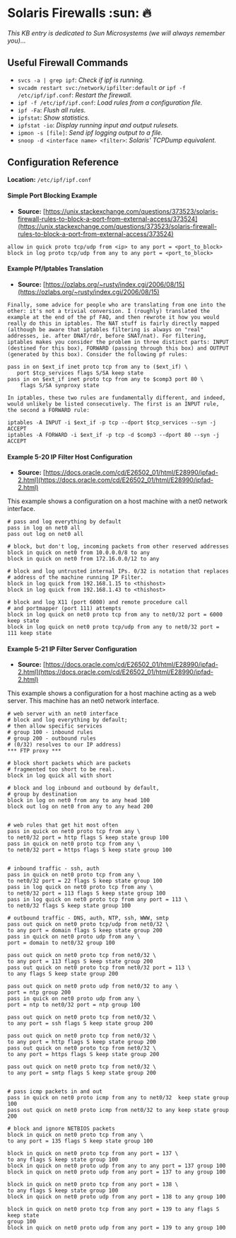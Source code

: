 # Solaris Firewalls :sun: :fire:

_This KB entry is dedicated to Sun Microsystems (we will always remember you)..._

## Useful Firewall Commands
- `svcs -a | grep ipf`: _Check if ipf is running._
- `svcadm restart svc:/network/ipfilter:default` _or_ `ipf -f /etc/ipf/ipf.conf`: _Restart the firewall._
- `ipf -f /etc/ipf/ipf.conf`: _Load rules from a configuration file._
- `ipf -Fa`: _Flush all rules._
- `ipfstat`: _Show statistics._
- `ipfstat -io`: _Display running input and output rulesets._
- `ipmon -s [file]`: _Send ipf logging output to a file._
- `snoop -d <interface name> <filter>`: _Solaris' TCPDump equivalent._

## Configuration Reference

**Location:** `/etc/ipf/ipf.conf`


#### Simple Port Blocking Example

- **Source:** [https://unix.stackexchange.com/questions/373523/solaris-firewall-rules-to-block-a-port-from-external-access/373524](https://unix.stackexchange.com/questions/373523/solaris-firewall-rules-to-block-a-port-from-external-access/373524)

```
allow in quick proto tcp/udp from <ip> to any port = <port_to_block>
block in log proto tcp/udp from any to any port = <port_to_block>
```

#### Example Pf/Iptables Translation

- **Source:** [https://ozlabs.org/~rusty/index.cgi/2006/08/15](https://ozlabs.org/~rusty/index.cgi/2006/08/15)

```
Finally, some advice for people who are translating from one into the other: it's not a trivial conversion. I (roughly) translated the example at the end of the pf FAQ, and then rewrote it how you would really do this in iptables. The NAT stuff is fairly directly mapped (although be aware that iptables filtering is always on "real" addresses, ie. after DNAT/rdr, before SNAT/nat). For filtering, iptables makes you consider the problem in three distinct parts: INPUT (destined for this box), FORWARD (passing through this box) and OUTPUT (generated by this box). Consider the following pf rules:

pass in on $ext_if inet proto tcp from any to ($ext_if) \
   port $tcp_services flags S/SA keep state
pass in on $ext_if inet proto tcp from any to $comp3 port 80 \
    flags S/SA synproxy state

In iptables, these two rules are fundamentally different, and indeed, would unlikely be listed consecutively. The first is an INPUT rule, the second a FORWARD rule:

iptables -A INPUT -i $ext_if -p tcp --dport $tcp_services --syn -j ACCEPT
iptables -A FORWARD -i $ext_if -p tcp -d $comp3 --dport 80 --syn -j ACCEPT
```


#### Example 5-20 IP Filter Host Configuration

- **Source:** [https://docs.oracle.com/cd/E26502_01/html/E28990/ipfad-2.html](https://docs.oracle.com/cd/E26502_01/html/E28990/ipfad-2.html)

This example shows a configuration on a host machine with a net0 network interface.

```
# pass and log everything by default
pass in log on net0 all
pass out log on net0 all

# block, but don't log, incoming packets from other reserved addresses
block in quick on net0 from 10.0.0.0/8 to any
block in quick on net0 from 172.16.0.0/12 to any

# block and log untrusted internal IPs. 0/32 is notation that replaces 
# address of the machine running IP Filter.
block in log quick from 192.168.1.15 to <thishost>
block in log quick from 192.168.1.43 to <thishost>

# block and log X11 (port 6000) and remote procedure call 
# and portmapper (port 111) attempts
block in log quick on net0 proto tcp from any to net0/32 port = 6000 keep state
block in log quick on net0 proto tcp/udp from any to net0/32 port = 111 keep state
```

#### Example 5-21 IP Filter Server Configuration

- **Source:** [https://docs.oracle.com/cd/E26502_01/html/E28990/ipfad-2.html](https://docs.oracle.com/cd/E26502_01/html/E28990/ipfad-2.html)

This example shows a configuration for a host machine acting as a web server. This machine has an net0 network interface.

```
# web server with an net0 interface
# block and log everything by default; 
# then allow specific services
# group 100 - inbound rules
# group 200 - outbound rules
# (0/32) resolves to our IP address)
*** FTP proxy ***

# block short packets which are packets 
# fragmented too short to be real.
block in log quick all with short

# block and log inbound and outbound by default, 
# group by destination
block in log on net0 from any to any head 100
block out log on net0 from any to any head 200


# web rules that get hit most often
pass in quick on net0 proto tcp from any \
to net0/32 port = http flags S keep state group 100
pass in quick on net0 proto tcp from any \
to net0/32 port = https flags S keep state group 100


# inbound traffic - ssh, auth
pass in quick on net0 proto tcp from any \
to net0/32 port = 22 flags S keep state group 100
pass in log quick on net0 proto tcp from any \
to net0/32 port = 113 flags S keep state group 100
pass in log quick on net0 proto tcp from any port = 113 \
to net0/32 flags S keep state group 100

# outbound traffic - DNS, auth, NTP, ssh, WWW, smtp
pass out quick on net0 proto tcp/udp from net0/32 \
to any port = domain flags S keep state group 200
pass in quick on net0 proto udp from any \
port = domain to net0/32 group 100

pass out quick on net0 proto tcp from net0/32 \
to any port = 113 flags S keep state group 200
pass out quick on net0 proto tcp from net0/32 port = 113 \
to any flags S keep state group 200

pass out quick on net0 proto udp from net0/32 to any \
port = ntp group 200
pass in quick on net0 proto udp from any \
port = ntp to net0/32 port = ntp group 100

pass out quick on net0 proto tcp from net0/32 \
to any port = ssh flags S keep state group 200

pass out quick on net0 proto tcp from net0/32 \
to any port = http flags S keep state group 200
pass out quick on net0 proto tcp from net0/32 \
to any port = https flags S keep state group 200

pass out quick on net0 proto tcp from net0/32 \
to any port = smtp flags S keep state group 200


# pass icmp packets in and out
pass in quick on net0 proto icmp from any to net0/32  keep state group 100
pass out quick on net0 proto icmp from net0/32 to any keep state group 200

# block and ignore NETBIOS packets
block in quick on net0 proto tcp from any \
to any port = 135 flags S keep state group 100

block in quick on net0 proto tcp from any port = 137 \
to any flags S keep state group 100
block in quick on net0 proto udp from any to any port = 137 group 100
block in quick on net0 proto udp from any port = 137 to any group 100

block in quick on net0 proto tcp from any port = 138 \
to any flags S keep state group 100
block in quick on net0 proto udp from any port = 138 to any group 100

block in quick on net0 proto tcp from any port = 139 to any flags S keep state
group 100
block in quick on net0 proto udp from any port = 139 to any group 100
```
